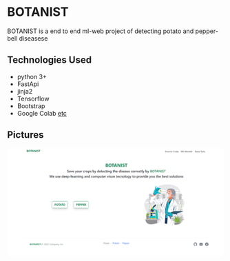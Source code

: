 # BOTANIST
 BOTANIST is a end to end ml-web project of detecting potato and pepper-bell diseasese

## Technologies Used
<ul>
 <li>python 3+</li>
 <li>FastApi</li>
 <li>jinja2</li>
 <li>Tensorflow</li>
 <li>Bootstrap</li>
 <li>Google Colab <a href="https://github.com/FatinShadab/BOTANIST/blob/main/req.text">etc</a></li>
</ul>

## Pictures
![Screenshot](/ss/home_ss.png)
